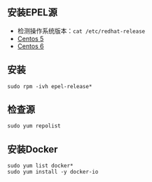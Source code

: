 ## 安装EPEL源
+ 检测操作系统版本：`cat /etc/redhat-release`
+ [Centos 5](http://download.fedoraproject.org/pub/epel/5/i386/repoview/epel-release.html)
+ [Centos 6](http://download.fedoraproject.org/pub/epel/6/i386/repoview/epel-release.html)


## 安装

    sudo rpm -ivh epel-release*


## 检查源

    sudo yum repolist


## 安装Docker

    sudo yum list docker*
    sudo yum install -y docker-io


